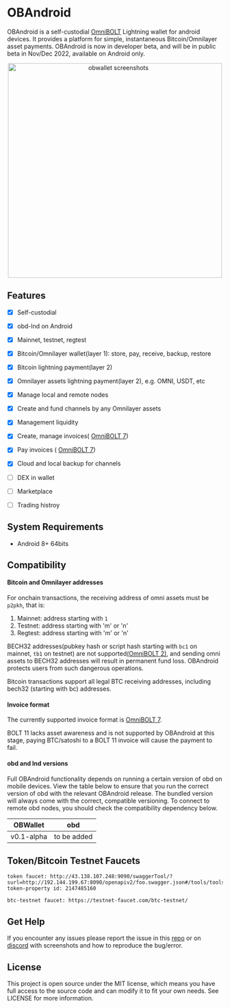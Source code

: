# OBAndroid


OBAndroid is a self-custodial [OmniBOLT](https://github.com/omnilaboratory/obd) Lightning wallet for android devices. It provides a platform for simple, instantaneous Bitcoin/Omnilayer asset payments. OBAndroid is now in developer beta, and will be in public beta in Nov/Dec 2022, available on Android only.  

<p align="center">
  <img width="500" alt="obwallet screenshots" src="https://github.com/omnilaboratory/obd/blob/master/docs/prototype/obwalletscreenshots.png">
</p>

## Features

- [x] Self-custodial
- [x] obd-lnd on Android
- [x] Mainnet, testnet, regtest
- [x] Bitcoin/Omnilayer wallet(layer 1): store, pay, receive, backup, restore
- [x] Bitcoin lightning payment(layer 2)  
- [x] Omnilayer assets lightning payment(layer 2), e.g. OMNI, USDT, etc  
- [x] Manage local and remote nodes
- [x] Create and fund channels by any Omnilayer assets
- [x] Management liquidity   
- [x] Create, manage invoices( [OmniBOLT 7](https://github.com/omnilaboratory/OmniBOLT-spec/blob/master/OmniBOLT-07-Hierarchical-Deterministic-(HD)-wallet.md#invoice-encoding))  
- [x] Pay invoices ( [OmniBOLT 7](https://github.com/omnilaboratory/OmniBOLT-spec/blob/master/OmniBOLT-07-Hierarchical-Deterministic-(HD)-wallet.md#invoice-encoding)) 
- [x] Cloud and local backup for channels  

- [ ] DEX in wallet
- [ ] Marketplace
- [ ] Trading histroy 

## System Requirements

* Android 8+ 64bits

## Compatibility

#### Bitcoin and Omnilayer addresses

For onchain transactions, the receiving address of omni assets must be `p2pkh`, that is:  
1. Mainnet: address starting with `1`  
2. Testnet: address starting with 'm' or 'n'  
3. Regtest: address starting with 'm' or 'n'  

BECH32 addresses(pubkey hash or script hash starting with `bc1` on mainnet, `tb1` on testnet) are not supported[(OmniBOLT 2)](https://github.com/omnilaboratory/OmniBOLT-spec/blob/master/OmniBOLT-02-peer-protocol.md#omni-addresses), and sending omni assets to BECH32 addresses will result in permanent fund loss. OBAndroid protects users from such dangerous operations.

Bitcoin transactions support all legal BTC receiving addresses, including bech32 (starting with bc) addresses.

#### Invoice format

The currently supported invoice format is [OmniBOLT 7](https://github.com/omnilaboratory/OmniBOLT-spec/blob/master/OmniBOLT-07-Hierarchical-Deterministic-(HD)-wallet.md#invoice-encoding).  

BOLT 11 lacks asset awareness and is not supported by OBAndroid at this stage, paying BTC/satoshi to a BOLT 11 invoice will cause the payment to fail.  

#### obd and lnd versions

Full OBAndroid functionality depends on running a certain version of obd on mobile devices. View the table below to ensure that you run the correct version of obd with the relevant OBAndroid release. The bundled version will always come with the correct, compatible versioning. To connect to remote obd nodes, you should check the compatibility dependency below. 



| OBWallet		|	obd				  |	 
| -------- 	  |	----------- |	 
| v0.1-alpha	|	to be added	|	 
 
## Token/Bitcoin Testnet Faucets  

```
token faucet: http://43.138.107.248:9090/swaggerTool/?surl=http://192.144.199.67:8090/openapiv2/foo.swagger.json#/tools/tools_SendCoin
token-property id: 2147485160  

btc-testnet faucet: https://testnet-faucet.com/btc-testnet/ 
```


## Get Help
If you encounter any issues please report the issue in this [repo](https://github.com/omnilaboratory/OBAndroid/issues) or on [discord](http://discord.gg/2QYqzSMZuy) with screenshots and how to reproduce the bug/error.

## License
This project is open source under the MIT license, which means you have full access to the source code and can modify it to fit your own needs. See LICENSE for more information.
